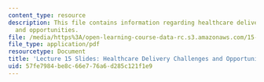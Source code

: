 ```yaml
---
content_type: resource
description: This file contains information regarding healthcare delivery challenges
  and opportunities.
file: /media/https%3A/open-learning-course-data-rc.s3.amazonaws.com/15-s07-globalhealth-lab-spring-2013/57fe7984be8c66e776a6d285c121f1e9_MIT15_S07S13_lec15.pdf
file_type: application/pdf
resourcetype: Document
title: 'Lecture 15 Slides: Healthcare Delivery Challenges and Opportunities'
uid: 57fe7984-be8c-66e7-76a6-d285c121f1e9
---
```

